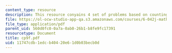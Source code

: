 ```yaml
---
content_type: resource
description: This resource conyains 4 set of problems based on counting II.
file: https://ol-ocw-studio-app-qa.s3.amazonaws.com/courses/6-042j-mathematics-for-computer-science-fall-2005/11747cdb1edcb40420e61d0b03becb0d_cp9f.pdf
file_type: application/pdf
parent_uid: 560d0fc0-0a7a-0ab0-26b1-b8fe9fc17391
resourcetype: Document
title: cp9f.pdf
uid: 11747cdb-1edc-b404-20e6-1d0b03becb0d
---
```


